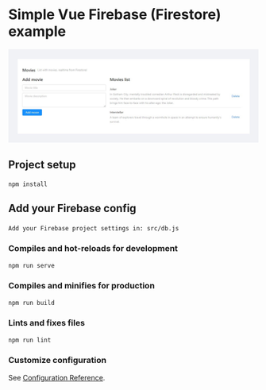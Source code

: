# Simple Vue Firebase (Firestore) example

![Screenshot of the Application](https://raw.githubusercontent.com/aaron5670/Simple-Vue-Firebase-Example/master/screenshot.jpg)

## Project setup
```
npm install
```

## Add your Firebase config
``
Add your Firebase project settings in: src/db.js
``

### Compiles and hot-reloads for development
```
npm run serve
```

### Compiles and minifies for production
```
npm run build
```

### Lints and fixes files
```
npm run lint
```

### Customize configuration
See [Configuration Reference](https://cli.vuejs.org/config/).
